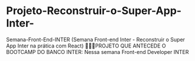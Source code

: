 # Projeto-Reconstruir-o-Super-App-Inter-
Semana-Front-End-INTER (Semana Front-end Inter - Reconstruir o Super App Inter na prática com React) 👩🏻‍💻PROJETO QUE ANTECEDE O BOOTCAMP DO BANCO INTER: Nessa semana Front-end Developer INTER 
